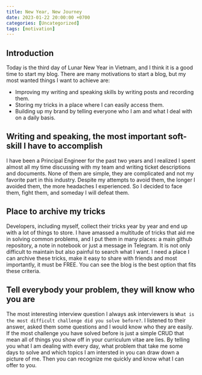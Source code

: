 ```yaml
---
title: New Year, New Journey
date: 2023-01-22 20:00:00 +0700
categories: [Uncategorized]
tags: [motivation]
---
```


## Introduction

Today is the third day of Lunar New Year in Vietnam, and I think it is a good time to start my blog. There are many motivations to start a blog, but my most wanted things I want to achieve are:

- Improving my writing and speaking skills by writing posts and recording them.
- Storing my tricks in a place where I can easily access them.
- Building up my brand by telling everyone who I am and what I deal with on a daily basis.

## Writing and speaking, the most important soft-skill I have to accomplish

I have been a Principal Engineer for the past two years and I realized I spent almost all my time discussing with my team and writing ticket descriptions and documents. None of them are simple, they are complicated and not my favorite part in this industry. Despite my attempts to avoid them, the longer I avoided them, the more headaches I experienced. So I decided to face them, fight them, and someday I will defeat them.

## Place to archive my tricks

Developers, including myself, collect their tricks year by year and end up with a lot of things to store. I have amassed a multitude of tricks that aid me in solving common problems, and I put them in many places: a main github repository, a note in notebook or just a message in Telegram. It is not only difficult to maintain but also painful to search what I want. I need a place I can archive these tricks, make it easy to share with friends and most importantly, it must be FREE. You can see the blog is the best option that fits these criteria.

## Tell everybody your problem, they will know who you are

The most interesting interview question I always ask interviewers is `What is the most difficult challenge did you solve before?`. I listened to their answer, asked them some questions and I would know who they are easily. If the most challenge you have solved before is just a simple CRUD that mean all of things you show off in your curriculum vitae are lies.
By telling you what I am dealing with every day, what problem that take me some days to solve and which topics I am intersted in you can draw down a picture of me. Then you can recognize me quickly and know what I can offer to you.